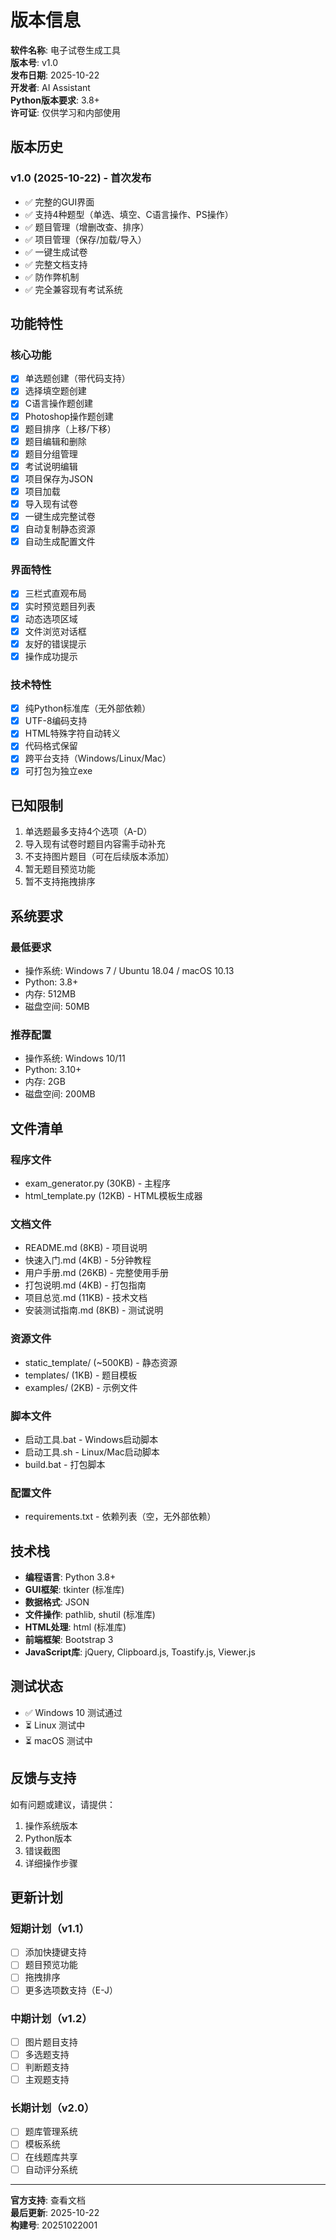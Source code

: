 # 版本信息

**软件名称**: 电子试卷生成工具  
**版本号**: v1.0  
**发布日期**: 2025-10-22  
**开发者**: AI Assistant  
**Python版本要求**: 3.8+  
**许可证**: 仅供学习和内部使用  

## 版本历史

### v1.0 (2025-10-22) - 首次发布
- ✅ 完整的GUI界面
- ✅ 支持4种题型（单选、填空、C语言操作、PS操作）
- ✅ 题目管理（增删改查、排序）
- ✅ 项目管理（保存/加载/导入）
- ✅ 一键生成试卷
- ✅ 完整文档支持
- ✅ 防作弊机制
- ✅ 完全兼容现有考试系统

## 功能特性

### 核心功能
- [x] 单选题创建（带代码支持）
- [x] 选择填空题创建
- [x] C语言操作题创建
- [x] Photoshop操作题创建
- [x] 题目排序（上移/下移）
- [x] 题目编辑和删除
- [x] 题目分组管理
- [x] 考试说明编辑
- [x] 项目保存为JSON
- [x] 项目加载
- [x] 导入现有试卷
- [x] 一键生成完整试卷
- [x] 自动复制静态资源
- [x] 自动生成配置文件

### 界面特性
- [x] 三栏式直观布局
- [x] 实时预览题目列表
- [x] 动态选项区域
- [x] 文件浏览对话框
- [x] 友好的错误提示
- [x] 操作成功提示

### 技术特性
- [x] 纯Python标准库（无外部依赖）
- [x] UTF-8编码支持
- [x] HTML特殊字符自动转义
- [x] 代码格式保留
- [x] 跨平台支持（Windows/Linux/Mac）
- [x] 可打包为独立exe

## 已知限制

1. 单选题最多支持4个选项（A-D）
2. 导入现有试卷时题目内容需手动补充
3. 不支持图片题目（可在后续版本添加）
4. 暂无题目预览功能
5. 暂不支持拖拽排序

## 系统要求

### 最低要求
- 操作系统: Windows 7 / Ubuntu 18.04 / macOS 10.13
- Python: 3.8+
- 内存: 512MB
- 磁盘空间: 50MB

### 推荐配置
- 操作系统: Windows 10/11
- Python: 3.10+
- 内存: 2GB
- 磁盘空间: 200MB

## 文件清单

### 程序文件
- exam_generator.py (30KB) - 主程序
- html_template.py (12KB) - HTML模板生成器

### 文档文件
- README.md (8KB) - 项目说明
- 快速入门.md (4KB) - 5分钟教程
- 用户手册.md (26KB) - 完整使用手册
- 打包说明.md (4KB) - 打包指南
- 项目总览.md (11KB) - 技术文档
- 安装测试指南.md (8KB) - 测试说明

### 资源文件
- static_template/ (~500KB) - 静态资源
- templates/ (1KB) - 题目模板
- examples/ (2KB) - 示例文件

### 脚本文件
- 启动工具.bat - Windows启动脚本
- 启动工具.sh - Linux/Mac启动脚本
- build.bat - 打包脚本

### 配置文件
- requirements.txt - 依赖列表（空，无外部依赖）

## 技术栈

- **编程语言**: Python 3.8+
- **GUI框架**: tkinter (标准库)
- **数据格式**: JSON
- **文件操作**: pathlib, shutil (标准库)
- **HTML处理**: html (标准库)
- **前端框架**: Bootstrap 3
- **JavaScript库**: jQuery, Clipboard.js, Toastify.js, Viewer.js

## 测试状态

- ✅ Windows 10 测试通过
- ⏳ Linux 测试中
- ⏳ macOS 测试中

## 反馈与支持

如有问题或建议，请提供：
1. 操作系统版本
2. Python版本
3. 错误截图
4. 详细操作步骤

## 更新计划

### 短期计划（v1.1）
- [ ] 添加快捷键支持
- [ ] 题目预览功能
- [ ] 拖拽排序
- [ ] 更多选项数支持（E-J）

### 中期计划（v1.2）
- [ ] 图片题目支持
- [ ] 多选题支持
- [ ] 判断题支持
- [ ] 主观题支持

### 长期计划（v2.0）
- [ ] 题库管理系统
- [ ] 模板系统
- [ ] 在线题库共享
- [ ] 自动评分系统

---

**官方支持**: 查看文档  
**最后更新**: 2025-10-22  
**构建号**: 20251022001
